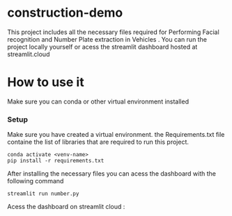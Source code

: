 # construction-demo

This project includes all the necessary files required for Performing Facial recognition and Number Plate extraction in Vehicles . You can run the project locally yourself or acess the streamlit dashboard hosted at streamlit.cloud
# How to use it
Make sure you can conda or other virtual environment installed
### Setup
Make sure you have created a virtual environment. the Requirements.txt file containe the list of libraries that are required to run this project. 

```
conda activate <venv-name>
pip install -r requirements.txt
```

After installing the necessary files you can acess the dashboard with the following command
```
streamlit run number.py
```

Acess the dashboard on streamlit cloud : 
